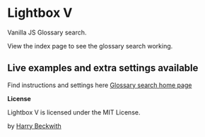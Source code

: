 # Lightbox V

Vanilla JS Glossary search.

View the index page to see the glossary search working.

## Live examples and extra settings available

Find instructions and settings here [Glossary search home page](http://codejourney.co.uk/glossary-search.html)

**License**

Lightbox V is licensed under the MIT License.

by [Harry Beckwith](http://www.codejourney.co.uk)
